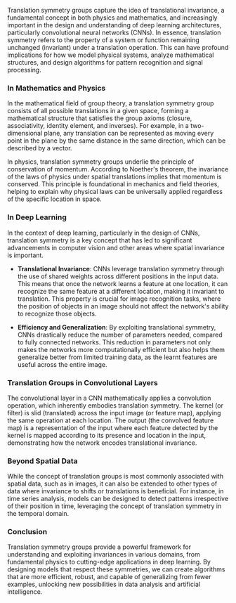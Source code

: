 Translation symmetry groups capture the idea of translational invariance, a fundamental concept in both physics and mathematics, and increasingly important in the design and understanding of deep learning architectures, particularly convolutional neural networks (CNNs). In essence, translation symmetry refers to the property of a system or function remaining unchanged (invariant) under a translation operation. This can have profound implications for how we model physical systems, analyze mathematical structures, and design algorithms for pattern recognition and signal processing.

### In Mathematics and Physics

In the mathematical field of group theory, a translation symmetry group consists of all possible translations in a given space, forming a mathematical structure that satisfies the group axioms (closure, associativity, identity element, and inverses). For example, in a two-dimensional plane, any translation can be represented as moving every point in the plane by the same distance in the same direction, which can be described by a vector.

In physics, translation symmetry groups underlie the principle of conservation of momentum. According to Noether's theorem, the invariance of the laws of physics under spatial translations implies that momentum is conserved. This principle is foundational in mechanics and field theories, helping to explain why physical laws can be universally applied regardless of the specific location in space.

### In Deep Learning

In the context of deep learning, particularly in the design of CNNs, translation symmetry is a key concept that has led to significant advancements in computer vision and other areas where spatial invariance is important.

- **Translational Invariance**: CNNs leverage translation symmetry through the use of shared weights across different positions in the input data. This means that once the network learns a feature at one location, it can recognize the same feature at a different location, making it invariant to translation. This property is crucial for image recognition tasks, where the position of objects in an image should not affect the network's ability to recognize those objects.

- **Efficiency and Generalization**: By exploiting translational symmetry, CNNs drastically reduce the number of parameters needed, compared to fully connected networks. This reduction in parameters not only makes the networks more computationally efficient but also helps them generalize better from limited training data, as the learnt features are useful across the entire image.

### Translation Groups in Convolutional Layers

The convolutional layer in a CNN mathematically applies a convolution operation, which inherently embodies translation symmetry. The kernel (or filter) is slid (translated) across the input image (or feature map), applying the same operation at each location. The output (the convolved feature map) is a representation of the input where each feature detected by the kernel is mapped according to its presence and location in the input, demonstrating how the network encodes translational invariance.

### Beyond Spatial Data

While the concept of translation groups is most commonly associated with spatial data, such as in images, it can also be extended to other types of data where invariance to shifts or translations is beneficial. For instance, in time series analysis, models can be designed to detect patterns irrespective of their position in time, leveraging the concept of translation symmetry in the temporal domain.

### Conclusion

Translation symmetry groups provide a powerful framework for understanding and exploiting invariances in various domains, from fundamental physics to cutting-edge applications in deep learning. By designing models that respect these symmetries, we can create algorithms that are more efficient, robust, and capable of generalizing from fewer examples, unlocking new possibilities in data analysis and artificial intelligence.